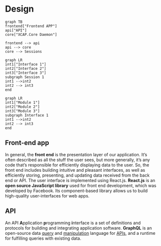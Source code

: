 # Design


```mermaid
graph TB
frontend["Frontend APP"]
api["API"]
core["XCAP.Core Daemon"]

frontend --> api
api --> core
core --> Sessions
```
```mermaid
graph LR
int1["Interface 1"]
int2["Interface 2"]
int3["Interface 3"]
subgraph Session 1
int1 -->int2
int2 --> int3
end
```

```mermaid
graph LR
int1["Module 1"]
int2["Module 2"]
int3["Module 3"]
subgraph Interface 1
int1 -->int2
int2 --> int3
end
```

## Front-end app

In general, the **front end** is the presentation layer of our application. It’s often described as all the stuff the user sees, but more generally, it’s any code that’s responsible for efficiently displaying data to the user. So, the front end includes building intuitive and pleasant interfaces, as well as efficiently storing, presenting, and updating data received from the back end or API. 
The user interface is implemented using React.js.
**React.js** is an **open source JavaScript library** used for front end development, which was developed by Facebook. Its component-based library allows us to build high-quality user-interfaces for web apps.

## API

An API **A**pplication **p**rogramming **i**nterface is a set of definitions and protocols for building and integrating application software.
**GraphQL** is an open-source data [query](https://en.wikipedia.org/wiki/Query_language "Query language") and [manipulation](https://en.wikipedia.org/wiki/Data_manipulation_language "Data manipulation language") language for [APIs](https://en.wikipedia.org/wiki/Application_programming_interface "Application programming interface"), and a runtime for fulfilling queries with existing data.
<!--stackedit_data:
eyJoaXN0b3J5IjpbLTE4NjkzMDg0MjYsLTE0MTg1ODU5MjEsLT
E1Njk4MjE0MTQsLTE4MjI3NDIwMzYsNzUwNzQwMTUwLDMyMzUx
MDQ1Niw1MjUzMjQ3ODVdfQ==
-->
